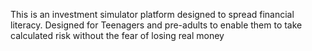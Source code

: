 This is an investment simulator platform designed to spread financial literacy. Designed for Teenagers and pre-adults to enable them to take calculated risk without the fear of losing real money 
